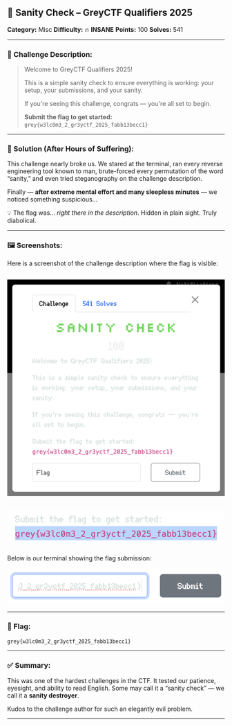 
## 🧠 Sanity Check – GreyCTF Qualifiers 2025

**Category:** Misc
**Difficulty:** 🔥 **INSANE**
**Points:** 100
**Solves:** 541

---

### 📜 Challenge Description:

> Welcome to GreyCTF Qualifiers 2025!
>
> This is a simple sanity check to ensure everything is working: your setup, your submissions, and your sanity.
>
> If you're seeing this challenge, congrats — you're all set to begin.
>
> **Submit the flag to get started:**
> `grey{w3lc0m3_2_gr3yctf_2025_fabb13becc1}`

---

### 🧩 Solution (After Hours of Suffering):

This challenge nearly broke us. We stared at the terminal, ran every reverse engineering tool known to man, brute-forced every permutation of the word “sanity,” and even tried steganography on the challenge description.

Finally — **after extreme mental effort and many sleepless minutes** — we noticed something suspicious...

💡 The flag was... *right there in the description*. Hidden in plain sight. Truly diabolical.

---

### 🖼️ Screenshots:

Here is a screenshot of the challenge description where the flag is visible:

![Challenge Description](./description.png)
---
![Highlighted Flag](./flag_highlight.png)
---

Below is our terminal showing the flag submission:

![Flag Submission Terminal](./flag_submit.png)

---

### 🏁 Flag:

```
grey{w3lc0m3_2_gr3yctf_2025_fabb13becc1}
```

---

### ✅ Summary:

This was one of the hardest challenges in the CTF. It tested our patience, eyesight, and ability to read English. Some may call it a “sanity check” — we call it a **sanity destroyer**.

Kudos to the challenge author for such an elegantly evil problem.

---
